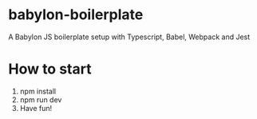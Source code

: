 # babylon-boilerplate
A Babylon JS boilerplate setup with Typescript, Babel, Webpack and Jest

# How to start
1. npm install
2. npm run dev
3. Have fun!
